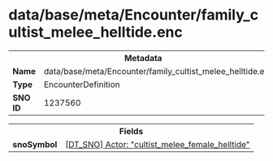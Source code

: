 <h1>data/base/meta/Encounter/family_cultist_melee_helltide.enc</h1><table><tr><th colspan="100%">Metadata</th></tr><tr><td><b>Name</b></td><td>data/base/meta/Encounter/family_cultist_melee_helltide.enc</td></tr><tr><td><b>Type</b></td><td>EncounterDefinition</td></tr><tr><td><b>SNO ID</b></td><td>1237560</td></tr></table>

<table><tr><th colspan="100%">Fields</th></tr><tr><td><b>snoSymbol</b></td><td><a href="..\Actor\cultist_melee_female_helltide.acr.md">[DT_SNO] Actor: "cultist_melee_female_helltide"</a></td></tr></table>

